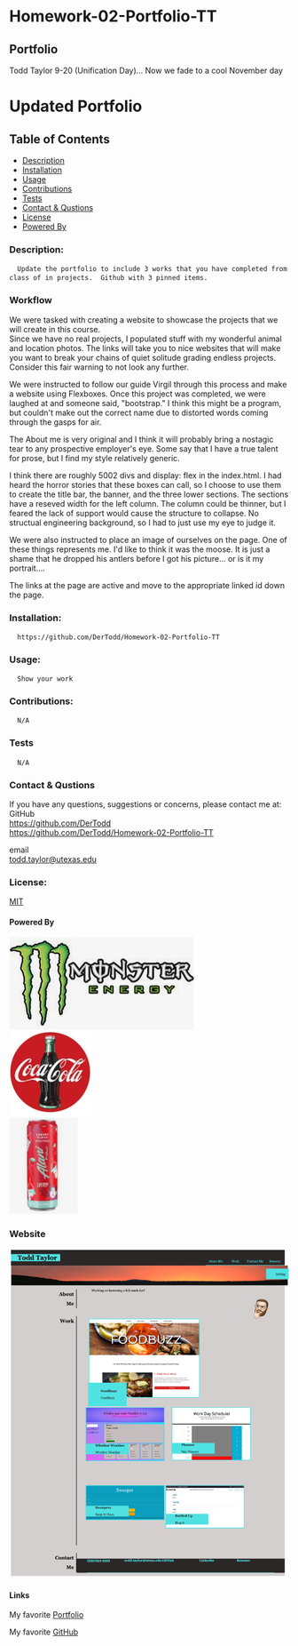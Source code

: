 # Homework-02-Portfolio-TT
## Portfolio
Todd Taylor
9-20 (Unification Day)...
Now we fade to a cool November day


  # Updated Portfolio

  ## Table of Contents
  * [Description](#descrip)
  * [Installation](#install)
  * [Usage](#usage)
  * [Contributions](#contri)
  * [Tests](#tests)
  * [Contact & Qustions](#contact)
  * [License](#license)
  * [Powered By](#powered-by)
  <a name='descrip'></a>
  ### Description:
      Update the portfolio to include 3 works that you have completed from class of in projects.  Github with 3 pinned items. 
### Workflow
We were tasked with creating a website to showcase the projects that we will create in this course.  
Since we have no real projects, I populated stuff with my wonderful animal and location photos.  The links will take you to nice websites that will make you want to break your chains of quiet solitude grading endless projects. Consider this fair warning to not look any further.  

We were instructed to follow our guide Virgil through this process and make a website using Flexboxes.  Once this project was completed, we were laughed at and someone said, "bootstrap."  I think this might be a program, but couldn't make out the correct name due to distorted words coming through the gasps for air. 

The About me is very original and I think it will probably bring a nostagic tear to any prospective employer's eye.  Some say that I have a true talent for prose, but I find my style relatively generic. 

I think there are roughly 5002 divs and display: flex in the index.html.  I had heard the horror stories that these boxes can call, so I choose to use them to create the title bar, the banner, and the three lower sections.  The sections have a reseved width for the left column.  The column could be thinner, but I feared the lack of support would cause the structure to collapse.  No structual engineering background, so I had to just use my eye to judge it.  

We were also instructed to place an image of ourselves on the page.  One of these things represents me.  I'd like to think it was the moose.  It is just a shame that he dropped his antlers before I got his picture... or is it my portrait....

The links at the page are active and move to the appropriate linked id down the page.  


  <a name='install'></a>
  ### Installation:
      https://github.com/DerTodd/Homework-02-Portfolio-TT

  <a name='usage'></a>
  ### Usage: 
      Show your work

  <a name='contri'></a>
  ### Contributions:
      N/A

  <a name='tests'></a>
  ### Tests
      N/A

  <a name='contact'></a>
  ### Contact & Qustions
  If you have any questions, suggestions or concerns, please contact me at:  
  GitHub  
  https://github.com/DerTodd  
  https://github.com/DerTodd/Homework-02-Portfolio-TT

  email  
      todd.taylor@utexas.edu  

  <a name='licnese'></a>
  ### License:
  [MIT](https://opensource.org/licenses/MIT)

  <a name='powered-by'></a>
  #### Powered By
  ![Monster](./Assets/Images/monster.jpg)  
  ![Coke](./Assets/Images/coke.jpg)  
  ![Alani Nu](./Assets/Images/alani_nu.jpg) 

### Website
![Porfolio](./Assets/Images/new_port.png)

#### Links
My favorite [Portfolio](https://dertodd.github.io/Homework-02-Portfolio-TT/)

My favorite [GitHub](https://github.com/DerTodd/Homework-02-Portfolio-TT)